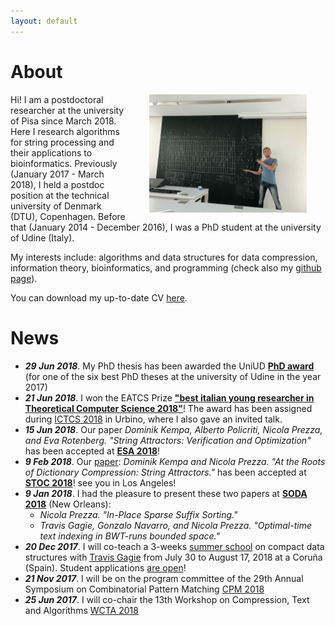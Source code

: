 ```yaml
---
layout: default
---
```


# About

<img src="figures/bp.jpg" align="right" width="50%" hspace="30" vspace="0" alt="be balanced" />

Hi! I am a postdoctoral researcher at the university of Pisa since March 2018. Here I research algorithms for string processing and their applications to bioinformatics. Previously (January 2017 - March 2018), I held a postdoc position at the technical university of Denmark (DTU), Copenhagen. Before that (January 2014 - December 2016), I was a PhD student at the university of Udine (Italy).

My interests include: algorithms and data structures for data compression, information theory, bioinformatics, and programming (check also my [github page](https://github.com/nicolaprezza)). 

You can download my up-to-date CV [here](./pdfs/CV.pdf).



# News

* ***29 Jun 2018***. My PhD thesis has been awarded the UniUD [**PhD award**](https://qui.uniud.it/notizieEventi/ateneo/phd-awards-assegnati-alle-migliori-tesi-di-dottorato-2017) (for one of the six best PhD theses at the university of Udine in the year 2017)
* ***21 Jun 2018***. I won the EATCS Prize [**"best italian young researcher in Theoretical Computer Science 2018"**](https://www.eatcs.org/index.php/italian-chapter)! The award has been assigned during [ICTCS 2018](http://www.sti.uniurb.it/events/ictcs2018/cfp.html) in Urbino, where I also gave an invited talk.
* ***15 Jun 2018***. Our paper *Dominik Kempa, Alberto Policriti, Nicola Prezza, and Eva Rotenberg. "String Attractors: Verification and Optimization"* has been accepted at [**ESA 2018**](http://algo2018.hiit.fi/esa/)! 
* ***9 Feb 2018***. Our [paper](pdfs/stoc18.pdf): *Dominik Kempa and Nicola Prezza. "At the Roots of Dictionary Compression: String Attractors."* has been accepted at [**STOC 2018**](http://acm-stoc.org/stoc2018/)! see you in Los Angeles!
* ***9 Jan 2018***. I had the pleasure to present these two papers at  [**SODA 2018**](http://www.siam.org/meetings/da18/) (New Orleans): 
	+ *Nicola Prezza. "In-Place Sparse Suffix Sorting."*
	+ *Travis Gagie, Gonzalo Navarro, and Nicola Prezza. "Optimal-time text indexing in BWT-runs bounded space."*
* ***20 Dec 2017***. I will co-teach a 3-weeks [summer school](www.udc.es/gl/iss/courses/courses_2018/Compact_data_structures) on compact data structures with [Travis Gagie](https://www.cs.helsinki.fi/u/gagie/) from July 30 to August 17, 2018 at a Coruña (Spain). Student applications [are open](http://www.udc.es/iss/courses/Registration_fees/index.html?language=en)!
* ***21 Nov 2017***. I will be on the program committee of the 29th Annual Symposium on Combinatorial Pattern Matching [CPM 2018](http://cpm2018.sdu.edu.cn/)
* ***25 Jun 2017***. I will co-chair the 13th Workshop on Compression, Text and Algorithms [WCTA 2018](http://eventos.spc.org.pe/spire2018/)
